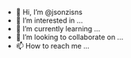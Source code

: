 - 👋 Hi, I’m @jsonzisns
- 👀 I’m interested in ...
- 🌱 I’m currently learning ...
- 💞️ I’m looking to collaborate on ...
- 📫 How to reach me ...

<!---
jsonzisns/jsonzisns is a ✨ special ✨ repository because its `README.md` (this file) appears on your GitHub profile.
You can click the Preview link to take a look at your changes.
--->
